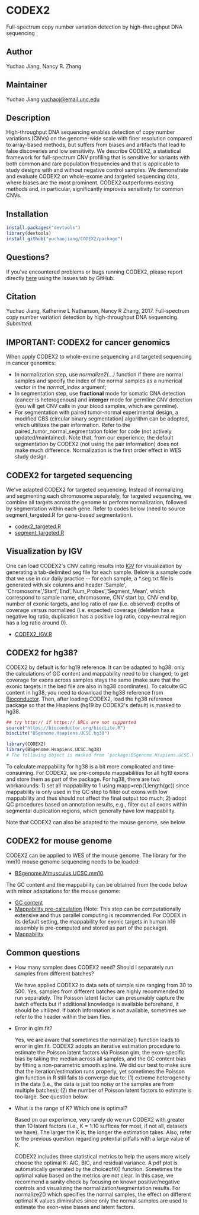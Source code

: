 # CODEX2
Full-spectrum copy number variation detection by high-throughput DNA sequencing

## Author
Yuchao Jiang, Nancy R. Zhang

## Maintainer
Yuchao Jiang <yuchaoj@email.unc.edu>

## Description
High-throughput DNA sequencing enables detection of copy number variations (CNVs) on the genome-wide scale with finer resolution compared to array-based methods, but suffers from biases and artifacts that lead to false discoveries and low sensitivity. We describe CODEX2, a statistical framework for full-spectrum CNV profiling that is sensitive for variants with both common and rare population frequencies and that is applicable to study designs with and without negative control samples. We demonstrate and evaluate CODEX2 on whole-exome and targeted sequencing data, where biases are the most prominent. CODEX2 outperforms existing methods and, in particular, significantly improves sensitivity for common CNVs.


## Installation
```r
install.packages("devtools")
library(devtools)
install_github("yuchaojiang/CODEX2/package")
```


## Questions?
If you've encountered problems or bugs running CODEX2, please report directly [here](https://github.com/yuchaojiang/CODEX2/issues) using the Issues tab by GitHub.


## Citation
Yuchao Jiang, Katherine L Nathanson, Nancy R Zhang, 2017. Full-spectrum copy number variation detection by high-throughput DNA sequencing. *Submitted*.


## IMPORTANT: CODEX2 for cancer genomics
When apply CODEX2 to whole-exome sequencing and targeted sequencing in cancer genomics:
* In normalization step, use *normalize2(...)* function if there are normal samples and specify the index of the normal samples as a numerical vector in the *normal_index* argument;
* In segmentation step, use **fractional** mode for somatic CNA detection (cancer is heterogenous) and **interger** mode for germline CNV detection (you will get CNV calls in your blood samples, which are germline).
* For segmentation with paired tumor-normal experimental design, a modified CBS (circular binary segmentation) algorithm can be adopted, which ultilizes the pair information. Refer to the paired_tumor_normal_segmentation folder for code (not actively updated/maintained). Note that, from our experience, the default segmentation by CODEX2 (not using the pair information) does not make much difference. Normalization is the first order effect in WES study design.

## CODEX2 for targeted sequencing
We've adapted CODEX2 for targeted sequencing. Instead of normalizing and segmenting each chromosome separately, for targeted sequencing, we combine all targets across the genome to perform normalization, followed by segmentation within each gene. Refer to codes below (need to source segment_targeted.R for gene-based segmentation).
* [codex2_targeted.R](https://github.com/yuchaojiang/CODEX2/blob/master/targeted_sequencing/codex2_targeted.R)
* [segment_targeted.R](https://github.com/yuchaojiang/CODEX2/blob/master/targeted_sequencing/segment_targeted.R)

## Visualization by IGV
One can load CODEX2's CNV calling results into [IGV](http://www.broadinstitute.org/igv/) for visualization by generating a tab-delimited seg file for each sample. Below is a sample code that we use in our daily practice -- for each sample, a *.seg.txt file is generated with six columns and header 'Sample', 'Chromosome','Start','End','Num_Probes','Segment_Mean', which correspond to sample name, chromosome, CNV start bp, CNV end bp, number of exonic targets, and log ratio of raw (i.e. observed) depths of coverage versus normalized (i.e. expected) coverage (deletion has a negative log ratio, duplication has a positive log ratio, copy-neutral region has a log ratio around 0).
* [CODEX2_IGV.R](https://github.com/yuchaojiang/CODEX2/blob/master/IGV_visualization/CODEX2_IGV.R)

## CODEX2 for hg38?
CODEX2 by default is for hg19 reference. It can be adapted to hg38: only the calculations of GC content and mappability need to be changed; to get coverage for exons across samples stays the same (make sure that the exonic targets in the bed file are also in hg38 coordinates). To calculte GC content in hg38, you need to download the hg38 reference from [Bioconductor](https://bioconductor.org/packages/BSgenome.Hsapiens.UCSC.hg38/). Then, after loading CODEX2, load the hg38 reference package so that the Hsapiens (hg19 by CODEX2's default) is masked to hg38.

```r
## try http:// if https:// URLs are not supported
source("https://bioconductor.org/biocLite.R")
biocLite("BSgenome.Hsapiens.UCSC.hg38")

library(CODEX2)
library(BSgenome.Hsapiens.UCSC.hg38)
# The following object is masked from ‘package:BSgenome.Hsapiens.UCSC.hg19’:  Hsapiens
```
To calculate mappability for hg38 is a bit more complicated and time-consuming. For CODEX2, we pre-compute mappabilities for all hg19 exons and store them as part of the package. For hg38, there are two workarounds: 1) set all mappability to 1 using mapp=rep(1,length(gc)) since mappability is only used in the QC step to filter out exons with low mappability and thus should not affect the final output too much; 2) adopt QC procedures based on annotation results, e.g., filter out all exons within segmental duplication regions, which generally have low mappability.

Note that CODEX2 can also be adapted to the mouse genome, see below.

## CODEX2 for mouse genome
CODEX2 can be applied to WES of the mouse genome. The library for the mm10 mouse genome sequencing needs to be loaded: 
* [BSgenome.Mmusculus.UCSC.mm10](http://bioconductor.org/packages/release/data/annotation/html/BSgenome.Mmusculus.UCSC.mm10.html).

The GC content and the mappability can be obtained from the code below with minor adaptations for the mouse genome:
* [GC content](https://github.com/yuchaojiang/CODEX2/blob/master/mouse/getgc.R)
* [Mappability pre-calculation](https://github.com/yuchaojiang/CODEX2/blob/master/mouse/mapp.R) (Note: This step can be computationally extensive and thus parallel computing is recommended. For CODEX in its default setting, the mappability for exonic targets in human h19 assembly is pre-computed and stored as part of the package).
* [Mappability](https://github.com/yuchaojiang/CODEX2/blob/master/mouse/getmapp.R)

## Common questions
  * How many samples does CODEX2 need? Should I separately run samples from different batches?
    
    We have applied CODEX2 to data sets of sample size ranging from 30 to 500. Yes, samples from different batches are highly recommended to run separately. The Poisson latent factor can presumably capture the batch effects but if additional knowledge is available beforehand, it should be ultilized. If batch information is not available, sometimes we refer to the header within the bam files.
    
  * Error in glm.fit?
    
    Yes, we are aware that sometimes the normalize() function leads to error in glm.fit. CODEX2 adopts an iterative estimation procedure to estimate the Poisson latent factors via Poisson glm, the exon-specific bias by taking the median across all samples, and the GC content bias by fitting a non-parametric smooth.spline. We did our best to make sure that the iteration/estimation runs properly, yet sometimes the Poisson glm function in R still fails to converge due to: (1) extreme heterogeneity in the data (i.e., the data is just too noisy or the samples are from multiple batches); (2) the number of Poisson latent factors to estimate is too large. See question below.
    
  * What is the range of K? Which one is optimal?
  
    Based on our experience, very rarely do we run CODEX2 with greater than 10 latent factors (i.e., K = 1:10 suffices for most, if not all, datasets we have). The larger the K is, the longer the estimation takes. Also, refer to the previous question regarding potential pitfalls with a large value of K.
    
    CODEX2 includes three statistical metrics to help the users more wisely choose the optimal K: AIC, BIC, and residual variance. A pdf plot is automatically generated by the choiceofK() function. Sometimes the optimal value based on the metrics are not clear. In this case, we recommend a sanity check by focusing on known positive/negative controls and visualizing the normalization/segmentation results. For normalize2() which specifies the normal samples, the effect on different optimal K values diminishes since only the normal samples are used to estimate the exon-wise biases and latent factors.


